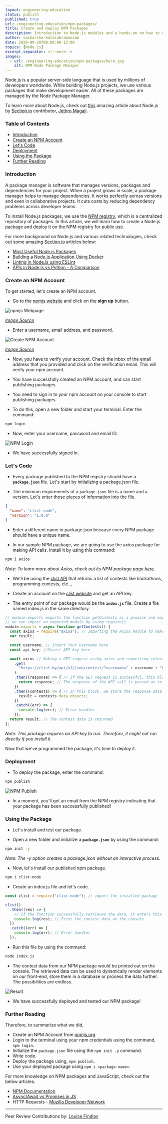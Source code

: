 ```yaml
---
layout: engineering-education
status: publish
published: true
url: /engineering-education/npm-packages/
title: Create and Deploy NPM Packages
description: Introduction to Node.js modules and a hands-on on how to create and deploy a Node.js module to the npm registry.
author: saiharsha-balasubramaniam
date: 2020-09-28T00:00:00-12:00
topics: [Node.js]
excerpt_separator: <!--more-->
images:
  - url: /engineering-education/npm-packages/hero.jpg
    alt: NPM Node Package Manager
---
```


Node.js is a popular server-side language that is used by millions of developers worldwide. While building Node.js projects, we use various packages that make development easier. All of these packages are managed by the Node Package Manager.

<!--more-->

To learn more about Node.js, check out [this](/engineering-education/history-of-nodejs/) amazing article about Node.js by [Section.io](https://section.io) contributor, [Jethro Magaji](/engineering-education/authors/jethro-magaji/).

### Table of Contents

- [Introduction](#introduction)
- [Create an NPM Account](#create-an-npm-account)
- [Let's Code](#let's-code)
- [Deployment](#deployment)
- [Using the Package](#using-the-package)
- [Further Reading](#further-reading)

### Introduction

A package manager is software that manages versions, packages and dependencies for your project. When a project grows in scale, a package manager helps to manage dependencies. It works perfectly across versions and even in collaborative projects. It cuts costs by reducing dependency problems across developer teams.

To install Node.js packages, we use the [NPM registry](https://www.npmjs.com/), which is a centralized repository of packages. In this article, we will learn how to create a Node.js package and deploy it on the NPM registry for public use.

For more background on Node.js and various related technologies, check out some amazing [Section.io](/engineering-education/) articles below:

- [Most Useful Node.js Packages](/engineering-education/most-useful-nodejs-packages/)
- [Building a Node.js Application Using Docker](/engineering-education/building-a-nodejs-application-using-docker/)
- [Linting in Node.js using ESLint](/engineering-education/node-eslint/)
- [APIs in Node.js vs Python - A Comparison](/engineering-education/node-vs-python/)

### Create an NPM Account

To get started, let's create an NPM account.

- Go to the [npmjs website](https://www.npmjs.com/) and click on the **sign up** button.

![npmjs Webpage](/engineering-education/npm-packages/npmjs-homepage.png)

_[Image Source](https://www.npmjs.com/)_

- Enter a username, email address, and password.

![Create NPM Account](/engineering-education/npm-packages/npm-signup.png)

_[Image Source](https://www.npmjs.com/)_

- Now, you have to verify your account. Check the inbox of the email address that you provided and click on the verification email. This will verify your npm account.

- You have successfully created an NPM account, and can start publishing packages.

- You need to sign in to your npm account on your console to start publishing packages.

- To do this, open a new folder and start your terminal. Enter the command:

```bash
npm login
```

- Now, enter your username, password and email ID.

![NPM Login](/engineering-education/npm-packages/npm-login.png)

- We have successfully signed in.

### Let's Code

- Every package published to the NPM registry should have a **`package.json`** file. Let's start by initializing a package.json file.

- The minimum requirements of a `package.json` file is a name and a version. Let's enter those pieces of information into the file.

```json
{
  "name": "clist-node",
  "version": "1.0.0"
}
```

- Enter a different name in package.json because every NPM package should have a unique name.

- In our sample NPM package, we are going to use the axios package for making API calls. Install it by using this command:

```bash
npm i axios
```

_Note: To learn more about Axios, check out its NPM package page [here](https://www.npmjs.com/package/axios)._

- We'll be using the [clist API](https://clist.by/) that returns a list of contests like hackathons, programming contests, etc..,

- Create an account on the [clist website](https://clist.by/api/v1/doc/) and get an API key.

- The entry point of our package would be the **`index.js`** file. Create a file named index.js in the same directory.

```js
// module.exports exports the function getContests as a promise and exposes it as a module.
// we can import an exported module by using require().
module.exports = async function getContests() {
  const axios = require("axios"); // Importing the Axios module to make API requests
  var result;

  const username; // Insert Your Username here
  const api_key; //Insert API key here

  await axios // Making a GET request using axios and requesting information from the API
    .get(
      "https://clist.by/api/v1/json/contest/?username=" + username + "&api_key=" + api_key + "&limit=20&end__gt=2020-09-19T00%3A00%3A00"
    )
    .then((response) => { // If the GET request is successful, this block is executed
      return response; // The response of the API call is passed on to the next block
    })
    .then((contests) => { // In this block, we store the response data into a variable 'result'
      result = contests.data.objects;
    })
    .catch((err) => {
      console.log(err); // Error handler
    });
  return result; // The contest data is returned
};
```

_Note: This package requires an API key to run. Therefore, it might not run directly if you install it._

Now that we've programmed the package, it's time to deploy it.

### Deployment

- To deploy the package, enter the command:

```bash
npm publish
```

![NPM Publish](/engineering-education/npm-packages/npm-publish.png)

- In a moment, you'll get an email from the NPM registry indicating that your package has been successfully published!

### Using the Package

- Let's install and test our package.

- Open a new folder and initialize a **`package.json`** by using the command:

```bash
npm init -y
```

_Note: The -y option creates a package.json without an interactive process._

- Now, let's install our published npm package.

```bash
npm i clist-node
```

- Create an index.js file and let's code.

```js
const clist = require("clist-node"); // import the installed package

clist()
  .then((res) => {
    // If the function successfully retrieves the data, it enters this block
    console.log(res); // Print the contest data on the console
  })
  .catch((err) => {
    console.log(err); // Error handler
  });
```

- Run this file by using the command:

```bash
node index.js
```

- The contest data from our NPM package would be printed out on the console. The retrieved data can be used to dynamically render elements on our front-end, store them in a database or process the data further. The possibilities are endless.

![Result](/engineering-education/npm-packages/result.png)

- We have successfully deployed and tested our NPM package!

### Further Reading

Therefore, to summarize what we did,

- Create an NPM Account from [npmjs.org](npmjs.org).
- Login to the terminal using your npm credentials using the command, `npm login`.
- Initialize the `package.json` file using the `npm init -y` command.
- Write code.
- Deploy the package using, `npm publish`.
- Use your deployed package using `npm i <package-name>`.

For more knowledge on NPM packages and JavaScript, check out the below articles.

- [NPM Documentation](https://docs.npmjs.com/)
- [Async/Await vs Promises in JS](https://levelup.gitconnected.com/async-await-vs-promises-4fe98d11038f)
- HTTP Requests - [Mozilla Developer Network](https://developer.mozilla.org/en-US/docs/Web/HTTP/Methods)

---

Peer Review Contributions by: [Louise Findlay](/engineering-education/authors/louise-findlay/)
